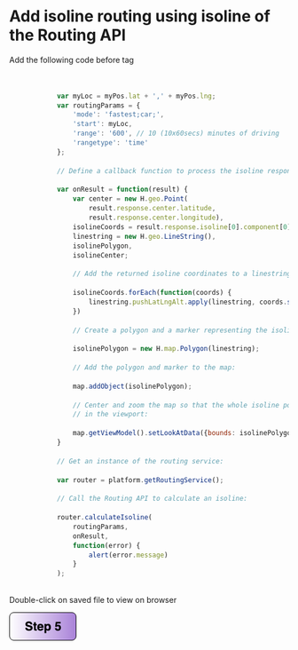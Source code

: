 
# Add isoline routing using isoline of the Routing API
Add the following code before </script> tag

```javascript

        
            var myLoc = myPos.lat + ',' + myPos.lng;
            var routingParams = {
                'mode': 'fastest;car;',
                'start': myLoc,
                'range': '600', // 10 (10x60secs) minutes of driving 
                'rangetype': 'time'
            };

            // Define a callback function to process the isoline response.

            var onResult = function(result) {
                var center = new H.geo.Point(
                    result.response.center.latitude,
                    result.response.center.longitude),
                isolineCoords = result.response.isoline[0].component[0].shape,
                linestring = new H.geo.LineString(),
                isolinePolygon,
                isolineCenter;

                // Add the returned isoline coordinates to a linestring:

                isolineCoords.forEach(function(coords) {
                    linestring.pushLatLngAlt.apply(linestring, coords.split(','))
                })

                // Create a polygon and a marker representing the isoline:

                isolinePolygon = new H.map.Polygon(linestring);
                
                // Add the polygon and marker to the map:

                map.addObject(isolinePolygon);

                // Center and zoom the map so that the whole isoline polygon is
                // in the viewport:

                map.getViewModel().setLookAtData({bounds: isolinePolygon.getBoundingBox()});
            }

            // Get an instance of the routing service: 

            var router = platform.getRoutingService();

            // Call the Routing API to calculate an isoline:

            router.calculateIsoline(
                routingParams,
                onResult,
                function(error) {
                    alert(error.message)
                }
            );
```
</br> Double-click on saved file to view on browser

[![Foo](https://github.com/heremaps/devrel-workshops/blob/master/javascript/intro-shruti/img/s5.png)](https://github.com/heremaps/devrel-workshops/blob/master/javascript/intro-shruti/Step5.md) 

